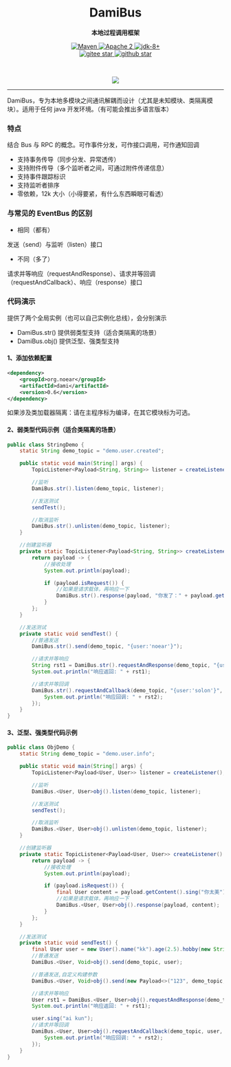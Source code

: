 <h1 align="center" style="text-align:center;">
  DamiBus
</h1>
<p align="center">
	<strong>本地过程调用框架</strong>
</p>

<p align="center">
    <a target="_blank" href="https://search.maven.org/artifact/org.noear/dami">
        <img src="https://img.shields.io/maven-central/v/org.noear/dami.svg?label=Maven%20Central" alt="Maven" />
    </a>
    <a target="_blank" href="https://www.apache.org/licenses/LICENSE-2.0.txt">
		<img src="https://img.shields.io/:license-Apache2-blue.svg" alt="Apache 2" />
	</a>
    <a target="_blank" href="https://www.oracle.com/java/technologies/javase/javase-jdk8-downloads.html">
		<img src="https://img.shields.io/badge/JDK-8+-green.svg" alt="jdk-8+" />
	</a>
    <br />
    <a target="_blank" href='https://gitee.com/noear/dami/stargazers'>
        <img src='https://gitee.com/noear/dami/badge/star.svg' alt='gitee star'/>
    </a>
    <a target="_blank" href='https://github.com/noear/dami/stargazers'>
        <img src="https://img.shields.io/github/stars/noear/dami.svg?logo=github" alt="github star"/>
    </a>
</p>

<br/>
<p align="center">
	<a href="https://jq.qq.com/?_wv=1027&k=kjB5JNiC">
	<img src="https://img.shields.io/badge/QQ交流群-22200020-orange"/></a>
</p>


<hr />




DamiBus，专为本地多模块之间通讯解耦而设计（尤其是未知模块、类隔离模块）。适用于任何 java 开发环境。（有可能会推出多语言版本）

###  特点

结合 Bus 与 RPC 的概念。可作事件分发，可作接口调用，可作通知回调

* 支持事务传导（同步分发、异常透传）
* 支持附件传导（多个监听者之间，可通过附件传递信息）
* 支持事件跟踪标识
* 支持监听者排序
* 零依赖，12k 大小（小得要紧，有什么东西瞬眼可看透）



### 与常见的 EventBus 的区别

* 相同（都有）

发送（send）与监听（listen）接口

* 不同（多了）

请求并等响应（requestAndResponse）、请求并等回调（requestAndCallback）、响应（response）接口


### 代码演示

提供了两个全局实例（也可以自己实例化总线），会分别演示

* DamiBus.str() 提供弱类型支持（适合类隔离的场景）
* DamiBus.obj() 提供泛型、强类型支持


#### 1、添加依赖配置

```xml
<dependency>
    <groupId>org.noear</groupId>
    <artifactId>dami</artifactId>
    <version>0.6</version>
</dependency>
```

如果涉及类加载器隔离：请在主程序标为编译，在其它模块标为可选。

#### 2、弱类型代码示例（适合类隔离的场景）

```java
public class StringDemo {
    static String demo_topic = "demo.user.created";

    public static void main(String[] args) {
        TopicListener<Payload<String, String>> listener = createListener();

        //监听
        DamiBus.str().listen(demo_topic, listener);

        //发送测试
        sendTest();

        //取消监听
        DamiBus.str().unlisten(demo_topic, listener);
    }

    //创建监听器
    private static TopicListener<Payload<String, String>> createListener() {
        return payload -> {
            //接收处理
            System.out.println(payload);

            if (payload.isRequest()) {
                //如果是请求载体，再响应一下
                DamiBus.str().response(payload, "你发了：" + payload.getContent());
            }
        };
    }

    //发送测试
    private static void sendTest() {
        //普通发送
        DamiBus.str().send(demo_topic, "{user:'noear'}");

        //请求并等响应
        String rst1 = DamiBus.str().requestAndResponse(demo_topic, "{user:'dami'}");
        System.out.println("响应返回: " + rst1);

        //请求并等回调
        DamiBus.str().requestAndCallback(demo_topic, "{user:'solon'}", (rst2) -> {
            System.out.println("响应回调: " + rst2);
        });
    }
}
```

#### 3、泛型、强类型代码示例


```java
public class ObjDemo {
    static String demo_topic = "demo.user.info";

    public static void main(String[] args) {
        TopicListener<Payload<User, User>> listener = createListener();

        //监听
        DamiBus.<User, User>obj().listen(demo_topic, listener);

        //发送测试
        sendTest();

        //取消监听
        DamiBus.<User, User>obj().unlisten(demo_topic, listener);
    }

    //创建监听器
    private static TopicListener<Payload<User, User>> createListener() {
        return payload -> {
            //接收处理
            System.out.println(payload);

            if (payload.isRequest()) {
                final User content = payload.getContent().sing("你太美");
                //如果是请求载体，再响应一下
                DamiBus.<User, User>obj().response(payload, content);
            }
        };
    }

    //发送测试
    private static void sendTest() {
        final User user = new User().name("kk").age(2.5).hobby(new String[]{"唱", "跳", "rap", "打篮球"});
        //普通发送
        DamiBus.<User, Void>obj().send(demo_topic, user);

        //普通发送,自定义构建参数
        DamiBus.<User, Void>obj().send(new Payload<>("123", demo_topic, user));

        //请求并等响应
        User rst1 = DamiBus.<User, User>obj().requestAndResponse(demo_topic, user);
        System.out.println("响应返回: " + rst1);

        user.sing("ai kun");
        //请求并等回调
        DamiBus.<User, User>obj().requestAndCallback(demo_topic, user, rst2 -> {
            System.out.println("响应回调: " + rst2);
        });
    }
}
```